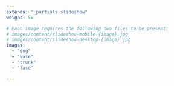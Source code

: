 ```yaml
---
extends: "_partials.slideshow"
weight: 50

# Each image requires the following two files to be present:
# images/content/slideshow-mobile-{image}.jpg
# images/content/slideshow-desktop-{image}.jpg
images:
  - "dog"
  - "vase"
  - "trunk"
  - "fase"

---
```

